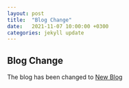 ```yaml
---
layout: post
title:  "Blog Change"
date:   2021-11-07 10:00:00 +0300
categories: jekyll update
---
```


## Blog Change

The blog has been changed to [New Blog](https://omaralhariri.github.io/blog/)
